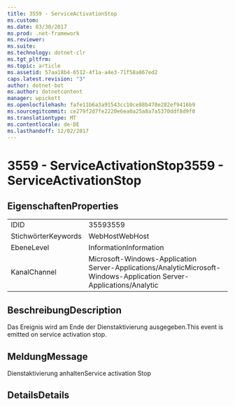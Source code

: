 ```yaml
---
title: 3559 - ServiceActivationStop
ms.custom: 
ms.date: 03/30/2017
ms.prod: .net-framework
ms.reviewer: 
ms.suite: 
ms.technology: dotnet-clr
ms.tgt_pltfrm: 
ms.topic: article
ms.assetid: 57aa18b4-6512-4f1a-a4e3-71f58a867ed2
caps.latest.revision: "3"
author: dotnet-bot
ms.author: dotnetcontent
manager: wpickett
ms.openlocfilehash: fafe11b6a3a91543cc10ce88b470e282ef9416b9
ms.sourcegitcommit: ce279f2d7fe2220e6ea0a25a8a7a5370ddf8d9f0
ms.translationtype: MT
ms.contentlocale: de-DE
ms.lasthandoff: 12/02/2017
---
```

# <a name="3559---serviceactivationstop"></a><span data-ttu-id="fc9db-102">3559 - ServiceActivationStop</span><span class="sxs-lookup"><span data-stu-id="fc9db-102">3559 - ServiceActivationStop</span></span>
## <a name="properties"></a><span data-ttu-id="fc9db-103">Eigenschaften</span><span class="sxs-lookup"><span data-stu-id="fc9db-103">Properties</span></span>  
  
|||  
|-|-|  
|<span data-ttu-id="fc9db-104">ID</span><span class="sxs-lookup"><span data-stu-id="fc9db-104">ID</span></span>|<span data-ttu-id="fc9db-105">3559</span><span class="sxs-lookup"><span data-stu-id="fc9db-105">3559</span></span>|  
|<span data-ttu-id="fc9db-106">Stichwörter</span><span class="sxs-lookup"><span data-stu-id="fc9db-106">Keywords</span></span>|<span data-ttu-id="fc9db-107">WebHost</span><span class="sxs-lookup"><span data-stu-id="fc9db-107">WebHost</span></span>|  
|<span data-ttu-id="fc9db-108">Ebene</span><span class="sxs-lookup"><span data-stu-id="fc9db-108">Level</span></span>|<span data-ttu-id="fc9db-109">Information</span><span class="sxs-lookup"><span data-stu-id="fc9db-109">Information</span></span>|  
|<span data-ttu-id="fc9db-110">Kanal</span><span class="sxs-lookup"><span data-stu-id="fc9db-110">Channel</span></span>|<span data-ttu-id="fc9db-111">Microsoft-Windows-Application Server-Applications/Analytic</span><span class="sxs-lookup"><span data-stu-id="fc9db-111">Microsoft-Windows-Application Server-Applications/Analytic</span></span>|  
  
## <a name="description"></a><span data-ttu-id="fc9db-112">Beschreibung</span><span class="sxs-lookup"><span data-stu-id="fc9db-112">Description</span></span>  
 <span data-ttu-id="fc9db-113">Das Ereignis wird am Ende der Dienstaktivierung ausgegeben.</span><span class="sxs-lookup"><span data-stu-id="fc9db-113">This event is emitted on service activation stop.</span></span>  
  
## <a name="message"></a><span data-ttu-id="fc9db-114">Meldung</span><span class="sxs-lookup"><span data-stu-id="fc9db-114">Message</span></span>  
 <span data-ttu-id="fc9db-115">Dienstaktivierung anhalten</span><span class="sxs-lookup"><span data-stu-id="fc9db-115">Service activation Stop</span></span>  
  
## <a name="details"></a><span data-ttu-id="fc9db-116">Details</span><span class="sxs-lookup"><span data-stu-id="fc9db-116">Details</span></span>
